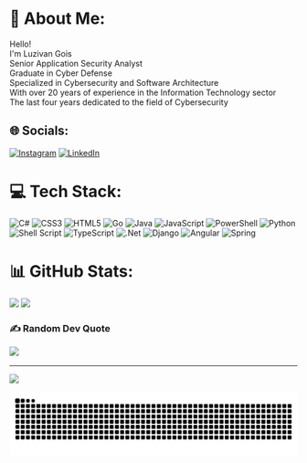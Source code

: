 # 💫 About Me:
Hello!<br>
I'm Luzivan Gois<br>
Senior Application Security Analyst<br>
Graduate in Cyber Defense<br>
Specialized in Cybersecurity and Software Architecture<br>
With over 20 years of experience in the Information Technology sector<br>
The last four years dedicated to the field of Cybersecurity<br>


## 🌐 Socials:
[![Instagram](https://img.shields.io/badge/Instagram-%23E4405F.svg?logo=Instagram&logoColor=white)](https://instagram.com/luzivangois) [![LinkedIn](https://img.shields.io/badge/LinkedIn-%230077B5.svg?logo=linkedin&logoColor=white)](https://linkedin.com/in/luzivangois) 

# 💻 Tech Stack:
![C#](https://img.shields.io/badge/c%23-%23239120.svg?style=plastic&logo=csharp&logoColor=white) ![CSS3](https://img.shields.io/badge/css3-%231572B6.svg?style=plastic&logo=css3&logoColor=white) ![HTML5](https://img.shields.io/badge/html5-%23E34F26.svg?style=plastic&logo=html5&logoColor=white) ![Go](https://img.shields.io/badge/go-%2300ADD8.svg?style=plastic&logo=go&logoColor=white) ![Java](https://img.shields.io/badge/java-%23ED8B00.svg?style=plastic&logo=openjdk&logoColor=white) ![JavaScript](https://img.shields.io/badge/javascript-%23323330.svg?style=plastic&logo=javascript&logoColor=%23F7DF1E) ![PowerShell](https://img.shields.io/badge/PowerShell-%235391FE.svg?style=plastic&logo=powershell&logoColor=white) ![Python](https://img.shields.io/badge/python-3670A0?style=plastic&logo=python&logoColor=ffdd54) ![Shell Script](https://img.shields.io/badge/shell_script-%23121011.svg?style=plastic&logo=gnu-bash&logoColor=white) ![TypeScript](https://img.shields.io/badge/typescript-%23007ACC.svg?style=plastic&logo=typescript&logoColor=white) ![.Net](https://img.shields.io/badge/.NET-5C2D91?style=plastic&logo=.net&logoColor=white) ![Django](https://img.shields.io/badge/django-%23092E20.svg?style=plastic&logo=django&logoColor=white) ![Angular](https://img.shields.io/badge/angular-%23DD0031.svg?style=plastic&logo=angular&logoColor=white) ![Spring](https://img.shields.io/badge/spring-%236DB33F.svg?style=plastic&logo=spring&logoColor=white)

# 📊 GitHub Stats:
<div>
  <img height="180em" src="https://github-readme-stats.vercel.app/api?username=luzivangois&theme=blue-green&hide_border=false&include_all_commits=true&count_private=true"/>
  <img height="180em" src="https://github-readme-stats.vercel.app/api/top-langs/?username=luzivangois&theme=blue-green&hide_border=false&include_all_commits=true&count_private=true&layout=compact"/>
</div>

### ✍️ Random Dev Quote
![](https://quotes-github-readme.vercel.app/api?type=horizontal&theme=tokyonight)

---
[![](https://visitcount.itsvg.in/api?id=luzivangois&icon=6&color=0)](https://visitcount.itsvg.in)

<picture>
  <source media="(prefers-color-scheme: dark)" srcset="https://raw.githubusercontent.com/luzivangois/luzivangois/output/github-contribution-grid-snake-dark.svg">
  <source media="(prefers-color-scheme: light)" srcset="https://raw.githubusercontent.com/luzivangois/luzivangois/output/github-contribution-grid-snake.svg">
  <img alt="github contribution grid snake animation" src="https://raw.githubusercontent.com/luzivangois/luzivangois/output/github-contribution-grid-snake.svg">
</picture>
